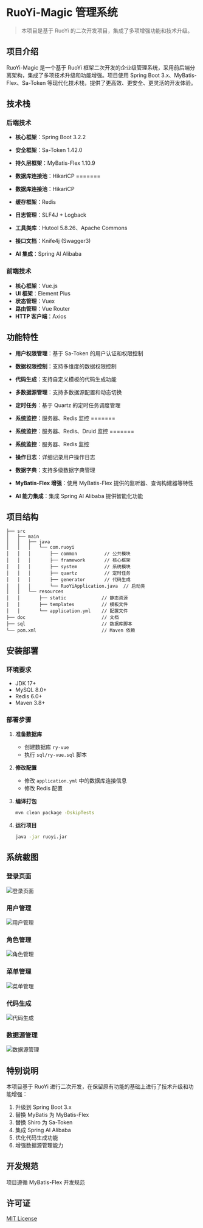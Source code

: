 # RuoYi-Magic 管理系统

> 本项目是基于 RuoYi 的二次开发项目，集成了多项增强功能和技术升级。

## 项目介绍

RuoYi-Magic 是一个基于 RuoYi 框架二次开发的企业级管理系统，采用前后端分离架构，集成了多项技术升级和功能增强。项目使用 Spring Boot 3.x、MyBatis-Flex、Sa-Token 等现代化技术栈，提供了更高效、更安全、更灵活的开发体验。

## 技术栈

### 后端技术

- **核心框架**：Spring Boot 3.2.2
- **安全框架**：Sa-Token 1.42.0
- **持久层框架**：MyBatis-Flex 1.10.9

- **数据库连接池**：HikariCP
=======
- **数据库连接池**：HikariCP
- **缓存框架**：Redis
- **日志管理**：SLF4J + Logback
- **工具类库**：Hutool 5.8.26、Apache Commons
- **接口文档**：Knife4j (Swagger3)
- **AI 集成**：Spring AI Alibaba

### 前端技术

- **核心框架**：Vue.js
- **UI 框架**：Element Plus
- **状态管理**：Vuex
- **路由管理**：Vue Router
- **HTTP 客户端**：Axios

## 功能特性

- **用户权限管理**：基于 Sa-Token 的用户认证和权限控制
- **数据权限控制**：支持多维度的数据权限控制
- **代码生成**：支持自定义模板的代码生成功能
- **多数据源管理**：支持多数据源配置和动态切换
- **定时任务**：基于 Quartz 的定时任务调度管理

- **系统监控**：服务器、Redis 监控
=======
- **系统监控**：服务器、Redis、Druid 监控
=======
- **系统监控**：服务器、Redis 监控
- **操作日志**：详细记录用户操作日志
- **数据字典**：支持多级数据字典管理
- **MyBatis-Flex 增强**：使用 MyBatis-Flex 提供的监听器、查询构建器等特性
- **AI 能力集成**：集成 Spring AI Alibaba 提供智能化功能

## 项目结构

```
├── src
│   ├── main
│   │   ├── java
│   │   │   └── com.ruoyi
│   │   │       ├── common          // 公共模块
│   │   │       ├── framework       // 核心框架
│   │   │       ├── system          // 系统模块
│   │   │       ├── quartz          // 定时任务
│   │   │       ├── generator       // 代码生成
│   │   │       └── RuoYiApplication.java  // 启动类
│   │   └── resources
│   │       ├── static             // 静态资源
│   │       ├── templates          // 模板文件
│   │       └── application.yml    // 配置文件
├── doc                            // 文档
├── sql                            // 数据库脚本
└── pom.xml                        // Maven 依赖
```

## 安装部署

### 环境要求

- JDK 17+
- MySQL 8.0+
- Redis 6.0+
- Maven 3.8+

### 部署步骤

1. **准备数据库**
   - 创建数据库 `ry-vue`
   - 执行 `sql/ry-vue.sql` 脚本

2. **修改配置**
   - 修改 `application.yml` 中的数据库连接信息
   - 修改 Redis 配置

3. **编译打包**
   ```bash
   mvn clean package -DskipTests
   ```

4. **运行项目**
   ```bash
   java -jar ruoyi.jar
   ```

## 系统截图

### 登录页面

![登录页面](docs/screenshots/login.png)

### 用户管理

![用户管理](docs/screenshots/user-management.png)

### 角色管理

![角色管理](docs/screenshots/role-management.png)

### 菜单管理

![菜单管理](docs/screenshots/menu-management.png)

### 代码生成

![代码生成](docs/screenshots/code-generator.png)

### 数据源管理

![数据源管理](docs/screenshots/datasource-management.png)

## 特别说明

本项目基于 RuoYi 进行二次开发，在保留原有功能的基础上进行了技术升级和功能增强：

1. 升级到 Spring Boot 3.x
2. 替换 MyBatis 为 MyBatis-Flex
3. 替换 Shiro 为 Sa-Token
4. 集成 Spring AI Alibaba
5. 优化代码生成功能
6. 增强数据源管理能力

## 开发规范

项目遵循 MyBatis-Flex 开发规范

## 许可证

[MIT License](LICENSE)